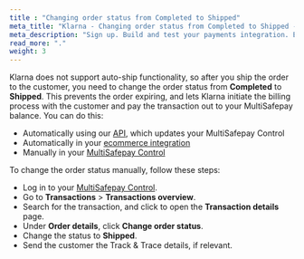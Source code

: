 ```yaml
---
title : "Changing order status from Completed to Shipped"
meta_title: "Klarna - Changing order status from Completed to Shipped - MultiSafepay Docs"
meta_description: "Sign up. Build and test your payments integration. Explore our products and services. Use our API Reference, SDKs, and wrappers. Get support."
read_more: "."
weight: 3
---
```


Klarna does not support auto-ship functionality, so after you ship the order to the customer, you need to change the order status from **Completed** to **Shipped**. This prevents the order expiring, and lets Klarna initiate the billing process with the customer and pay the transaction out to your MultiSafepay balance. You can do this:

- Automatically using our [API](https://docs.multisafepay.com/api/#update-an-order), which updates your MultiSafepay Control 
- Automatically in your [ecommerce integration](/integrations/ecommerce-integrations)
- Manually in your [MultiSafepay Control](https://merchant.multisafepay.com)

To change the order status manually, follow these steps:

- Log in to your [MultiSafepay Control](https://merchant.multisafepay.com).
- Go to **Transactions** > **Transactions overview**.
- Search for the transaction, and click to open the **Transaction details** page. 
- Under **Order details**, click **Change order status**. 
- Change the status to **Shipped**.
- Send the customer the Track & Trace details, if relevant.
